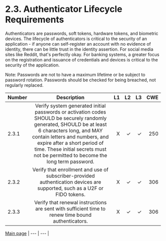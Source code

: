 # 2.3. Authenticator Lifecycle Requirements

Authenticators are passwords, soft tokens, hardware tokens, and biometric devices. The lifecycle of authenticators is critical to the security of an application - if anyone can self-register an account with no evidence of identity, there can be little trust in the identity assertion. For social media sites like Reddit, that's perfectly okay. For banking systems, a greater focus on the registration and issuance of credentials and devices is critical to the security of the application.

Note: Passwords are not to have a maximum lifetime or be subject to password rotation. Passwords should be checked for being breached, not regularly replaced.


| Number       | Description     | L1    		| L2         | L3 		   | CWE		|
| :------------- | :----------: | -----------: | -----------:|-----------:| -----------:|
| 2.3.1 | Verify system generated initial passwords or activation codes SHOULD be securely randomly generated, SHOULD be at least 6 characters long, and MAY contain letters and numbers, and expire after a short period of time. These initial secrets must not be permitted to become the long term password.| X	 | ✓   | ✓   | 250 |
|  2.3.2 | Verify that enrollment and use of subscriber-provided authentication devices are supported, such as a U2F or FIDO tokens. | X	 | ✓   | ✓   | 306 |
|  2.3.3 | Verify that renewal instructions are sent with sufficient time to renew time bound authenticators.| X	 | ✓   | ✓   | 306 |


[Main page](../README.md) 
| --- | --- |
